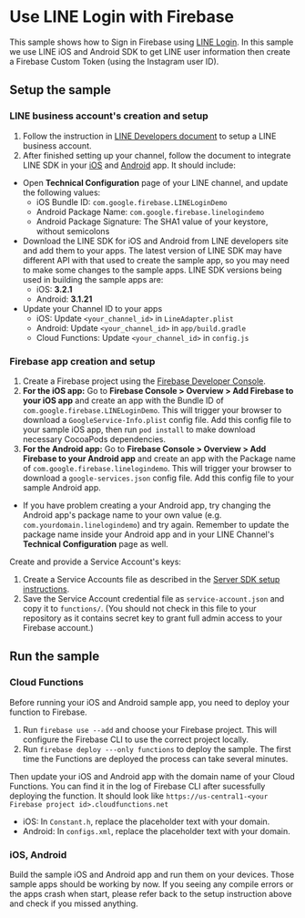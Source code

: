 # Use LINE Login with Firebase

This sample shows how to Sign in Firebase using [LINE Login](https://developers.line.me/line-login/overview). In this sample we use LINE iOS and Android SDK to get LINE user information then create a Firebase Custom Token (using the Instagram user ID).

## Setup the sample

### LINE business account's creation and setup

 1. Follow the instruction in [LINE Developers document](https://developers.line.me/line-login/overview) to setup a LINE business account.
 1. After finished setting up your channel, follow the document to integrate LINE SDK in your [iOS](https://developers.line.me/ios/overview) and [Android](https://developers.line.me/android/overview) app. It should include:
  * Open **Technical Configuration** page of your LINE channel, and update the following values:
    * iOS Bundle ID: `com.google.firebase.LINELoginDemo`
    * Android Package Name: `com.google.firebase.linelogindemo`
    * Android Package Signature: The SHA1 value of your keystore, without semicolons
  * Download the LINE SDK for iOS and Android from LINE developers site and add them to your apps. The latest version of LINE SDK may have different API with that used to create the sample app, so you may need to make some changes to the sample apps. LINE SDK versions being used in building the sample apps are:
    *  iOS: **3.2.1**
    *  Android: **3.1.21** 
  * Update your Channel ID to your apps
    * iOS: Update `<your_channel_id>` in `LineAdapter.plist`
    * Android: Update `<your_channel_id>` in `app/build.gradle` 
    * Cloud Functions: Update `<your_channel_id>` in `config.js` 

### Firebase app creation and setup

 1. Create a Firebase project using the [Firebase Developer Console](https://console.firebase.google.com).
 1. **For the iOS app:** Go to **Firebase Console > Overview > Add Firebase to your iOS app** and create an app with the Bundle ID of `com.google.firebase.LINELoginDemo`. This will trigger your browser to download a `GoogleService-Info.plist` config file. Add this config file to your sample iOS app, then run `pod install` to make download necessary CocoaPods dependencies.
 1. **For the Android app:** Go to **Firebase Console > Overview > Add Firebase to your Android app** and create an app with the Package name of `com.google.firebase.linelogindemo`. This will trigger your browser to download a `google-services.json` config file. Add this config file to your sample Android app.
  * If you have problem creating a your Android app, try changing the Android app's package name to your own value (e.g. `com.yourdomain.linelogindemo`) and try again. Remember to update the package name inside your Android app and in your LINE Channel's **Technical Configuration** page as well.
 
Create and provide a Service Account's keys:
 1. Create a Service Accounts file as described in the [Server SDK setup instructions](https://firebase.google.com/docs/server/setup#add_firebase_to_your_app).
 1. Save the Service Account credential file as `service-account.json` and copy it to `functions/`. 
 (You should not check in this file to your repository as it contains secret key to grant full admin access to your Firebase account.)

## Run the sample

### Cloud Functions

Before running your iOS and Android sample app, you need to deploy your function to Firebase.

 1. Run `firebase use --add` and choose your Firebase project. This will configure the Firebase CLI to use the correct project locally.
 1. Run `firebase deploy ---only functions` to deploy the sample. The first time the Functions are deployed the process can take several minutes.

Then update your iOS and Android app with the domain name of your Cloud Functions. You can find it in the log of Firebase CLI after sucessfully deploying the function. It should look like `https://us-central1-<your Firebase project id>.cloudfunctions.net`
 * iOS: In `Constant.h`, replace the placeholder text with your domain.
 * Android: In `configs.xml`, replace the placeholder text with your domain.

### iOS, Android

Build the sample iOS and Android app and run them on your devices. Those sample apps should be working by now. If you seeing any compile errors or the apps crash when start, please refer back to the setup instruction above and check if you missed anything.
